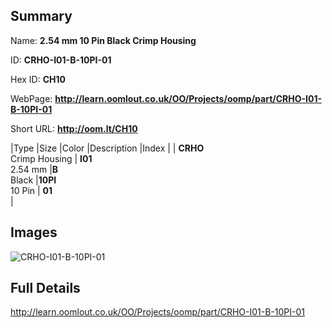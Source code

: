 

## Summary
 
Name: __2.54 mm 10 Pin Black Crimp Housing__

ID: __CRHO-I01-B-10PI-01__

Hex ID: __CH10__

WebPage: __http://learn.oomlout.co.uk/OO/Projects/oomp/part/CRHO-I01-B-10PI-01__

Short URL: __http://oom.lt/CH10__


|Type   |Size   |Color   |Description   |Index   |
| __CRHO__ <br>Crimp Housing  | __I01__<br>2.54 mm   |__B__<br>Black    |__10PI__<br>10 Pin    | __01__<br>  |


## Images
![CRHO-I01-B-10PI-01](http://oomlout.com/oomp-gen/parts/CRHO-I01-B-10PI-01/CRHO-I01-B-10PI-01_420.jpg)

## Full Details

 http://learn.oomlout.co.uk/OO/Projects/oomp/part/CRHO-I01-B-10PI-01

